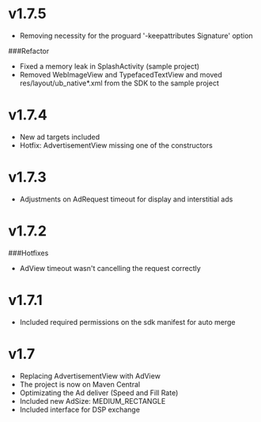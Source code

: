 v1.7.5
===
* Removing necessity for the proguard '-keepattributes Signature' option 

###Refactor
* Fixed a memory leak in SplashActivity (sample project)
* Removed WebImageView and TypefacedTextView and moved res/layout/ub_native*.xml from the SDK to the sample project


v1.7.4
===

* New ad targets included
* Hotfix: AdvertisementView missing one of the constructors

v1.7.3
===

* Adjustments on AdRequest timeout for display and interstitial ads

v1.7.2
===

###Hotfixes
* AdView timeout wasn't cancelling the request correctly

v1.7.1
===

* Included required permissions on the sdk manifest for auto merge

v1.7
===

* Replacing AdvertisementView with AdView
* The project is now on Maven Central
* Optimizating the Ad deliver (Speed and Fill Rate)
* Included new AdSize: MEDIUM_RECTANGLE
* Included interface for DSP exchange


